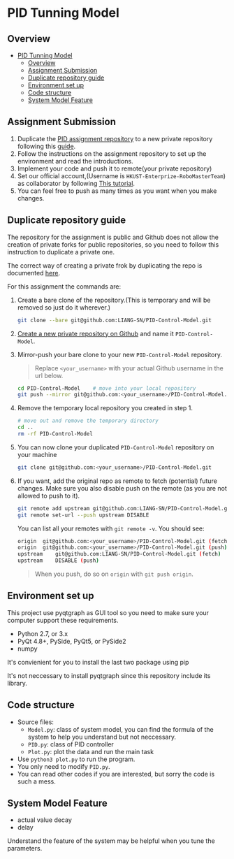 # PID Tunning Model

## Overview

- [PID Tunning Model](#pid-tunning-model)
  - [Overview](#overview)
  - [Assignment Submission](#assignment-submission)
  - [Duplicate repository guide](#duplicate-repository-guide)
  - [Environment set up](#environment-set-up)
  - [Code structure](#code-structure)
  - [System Model Feature](#system-model-feature)

## Assignment Submission

1. Duplicate the [PID assignment repository](https://github.com/LIANG-SN/PID-Control-Model) to a new private repository following this [guide](#Duplicate-repository-guide).
2. Follow the instructions on the assignment repository to set up the environment and read the introductions.
3. Implement your code and push it to remote(your private repository)
4. Set our official account,(Username is `HKUST-Enterprize-RoboMasterTeam`) as collaborator by following [This tutorial](https://help.github.jp/enterprise/2.11/user/articles/inviting-collaborators-to-a-personal-repository/).
5. You can feel free to push as many times as you want when you make changes.

## Duplicate repository guide

The repository for the assignment is public and Github does not allow the creation of private forks for public repositories, so you need to follow this instruction to duplicate a private one.

The correct way of creating a private frok by duplicating the repo is documented [here](https://docs.github.com/en/free-pro-team@latest/github/creating-cloning-and-archiving-repositories/duplicating-a-repository).

For this assignment the commands are:

1. Create a bare clone of the repository.(This is temporary and will be removed so just do it wherever.)

    ```bash
    git clone --bare git@github.com:LIANG-SN/PID-Control-Model.git
    ```

2. [Create a new private repository on Github](https://help.github.com/articles/creating-a-new-repository/) and name it `PID-Control-Model`.

3. Mirror-push your bare clone to your new `PID-Control-Model` repository.
    > Replace `<your_username>` with your actual Github username in the url below.

    ```bash
    cd PID-Control-Model    # move into your local repository
    git push --mirror git@github.com:<your_username>/PID-Control-Model.git    # mirror push to remote
    ```

4. Remove the temporary local repository you created in step 1.

    ```bash
    # move out and remove the temporary directory
    cd ..
    rm -rf PID-Control-Model
    ```

5. You can now clone your duplicated `PID-Control-Model` repository on your machine

    ```bash
    git clone git@github.com:<your_username>/PID-Control-Model.git
    ```

6. If you want, add the original repo as remote to fetch (potential) future changes.
    Make sure you also disable push on the remote (as you are not allowed to push to it).

    ```bash
    git remote add upstream git@github.com:LIANG-SN/PID-Control-Model.git
    git remote set-url --push upstream DISABLE
    ```

    You can list all your remotes with `git remote -v`. You should see:

    ```bash
    origin  git@github.com:<your_username>/PID-Control-Model.git (fetch)
    origin  git@github.com:<your_username>/PID-Control-Model.git (push)
    upstream    git@github.com:LIANG-SN/PID-Control-Model.git (fetch)
    upstream    DISABLE (push)
    ```

    > When you push, do so on `origin` with `git push origin`.

## Environment set up

This project use pyqtgraph as GUI tool so you need to make sure your computer support these requirements.

- Python 2.7, or 3.x
- PyQt 4.8+, PySide, PyQt5, or PySide2
- numpy

It's convienient for you to install the last two package using pip

It's not neccessary to install pyqtgraph since this repository include its library.

## Code structure

- Source files:
  - `Model.py`: class of system model, you can find the formula of the system to help you understand but not neccessary.
  - `PID.py`: class of PID controller
  - `Plot.py`: plot the data and run the main task
- Use `python3 plot.py` to run the program.
- You only need to modify `PID.py`.
- You can read other codes if you are interested, but sorry the code is such a mess.

## System Model Feature

- actual value decay
- delay

Understand the feature of the system may be helpful when you tune the parameters.
